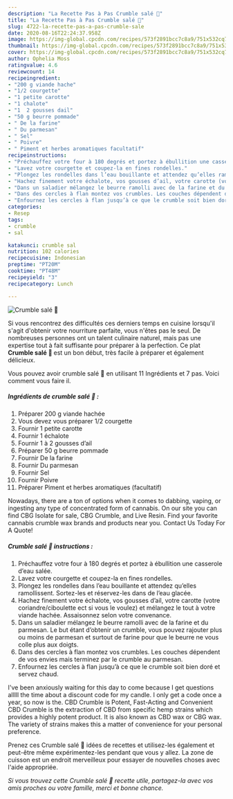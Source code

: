 ```yaml
---
description: "La Recette Pas à Pas Crumble salé 🍴"
title: "La Recette Pas à Pas Crumble salé 🍴"
slug: 4722-la-recette-pas-a-pas-crumble-sale
date: 2020-08-16T22:24:37.958Z
image: https://img-global.cpcdn.com/recipes/573f2891bcc7c8a9/751x532cq70/crumble-sale-🍴-photo-principale-de-la-recette.jpg
thumbnail: https://img-global.cpcdn.com/recipes/573f2891bcc7c8a9/751x532cq70/crumble-sale-🍴-photo-principale-de-la-recette.jpg
cover: https://img-global.cpcdn.com/recipes/573f2891bcc7c8a9/751x532cq70/crumble-sale-🍴-photo-principale-de-la-recette.jpg
author: Ophelia Moss
ratingvalue: 4.6
reviewcount: 14
recipeingredient:
- "200 g viande hache"
- "1/2 courgette"
- "1 petite carotte"
- "1 chalote"
- "1  2 gousses dail"
- "50 g beurre pommade"
- " De la farine"
- " Du parmesan"
- " Sel"
- " Poivre"
- " Piment et herbes aromatiques facultatif"
recipeinstructions:
- "Préchauffez votre four à 180 degrés et portez à ébullition une casserole d’eau salée."
- "Lavez votre courgette et coupez-la en fines rondelles."
- "Plongez les rondelles dans l’eau bouillante et attendez qu’elles ramollissent. Sortez-les et réservez-les dans de l’eau glacée."
- "Hachez finement votre échalote, vos gousses d’ail, votre carotte (votre coriandre/ciboulette ect si vous le voulez) et mélangez le tout à votre viande hachée. Assaisonnez selon votre convenance."
- "Dans un saladier mélangez le beurre ramolli avec de la farine et du parmesan. Le but étant d’obtenir un crumble, vous pouvez rajouter plus ou moins de parmesan et surtout de farine pour que le beurre ne vous colle plus aux doigts."
- "Dans des cercles à flan montez vos crumbles. Les couches dépendent de vos envies mais terminez par le crumble au parmesan."
- "Enfournez les cercles à flan jusqu’à ce que le crumble soit bien doré et servez chaud."
categories:
- Resep
tags:
- crumble
- sal

katakunci: crumble sal 
nutrition: 102 calories
recipecuisine: Indonesian
preptime: "PT20M"
cooktime: "PT48M"
recipeyield: "3"
recipecategory: Lunch

---
```



![Crumble salé 🍴](https://img-global.cpcdn.com/recipes/573f2891bcc7c8a9/751x532cq70/crumble-sale-🍴-photo-principale-de-la-recette.jpg)

Si vous rencontrez des difficultés ces derniers temps en cuisine lorsqu'il s'agit d'obtenir votre nourriture parfaite, vous n'êtes pas le seul. De nombreuses personnes ont un talent culinaire naturel, mais pas une expertise tout à fait suffisante pour préparer à la perfection. Ce plat <strong> Crumble salé 🍴 </strong> est un bon début, très facile à préparer et également délicieux.

<!--inarticleads1-->

Vous pouvez avoir crumble salé 🍴 en utilisant 11 Ingrédients et 7 pas. Voici comment vous faire il.

##### Ingrédients de crumble salé 🍴 :

1. Préparer 200 g viande hachée
1. Vous devez vous préparer 1/2 courgette
1. Fournir 1 petite carotte
1. Fournir 1 échalote
1. Fournir 1 à 2 gousses d’ail
1. Préparer 50 g beurre pommade
1. Fournir  De la farine
1. Fournir  Du parmesan
1. Fournir  Sel
1. Fournir  Poivre
1. Préparer  Piment et herbes aromatiques (facultatif)


Nowadays, there are a ton of options when it comes to dabbing, vaping, or ingesting any type of concentrated form of cannabis. On our site you can find CBG Isolate for sale, CBG Crumble, and Live Resin. Find your favorite cannabis crumble wax brands and products near you. Contact Us Today For A Quote! 

<!--inarticleads2-->

##### Crumble salé 🍴 instructions :

1. Préchauffez votre four à 180 degrés et portez à ébullition une casserole d’eau salée.
1. Lavez votre courgette et coupez-la en fines rondelles.
1. Plongez les rondelles dans l’eau bouillante et attendez qu’elles ramollissent. Sortez-les et réservez-les dans de l’eau glacée.
1. Hachez finement votre échalote, vos gousses d’ail, votre carotte (votre coriandre/ciboulette ect si vous le voulez) et mélangez le tout à votre viande hachée. Assaisonnez selon votre convenance.
1. Dans un saladier mélangez le beurre ramolli avec de la farine et du parmesan. Le but étant d’obtenir un crumble, vous pouvez rajouter plus ou moins de parmesan et surtout de farine pour que le beurre ne vous colle plus aux doigts.
1. Dans des cercles à flan montez vos crumbles. Les couches dépendent de vos envies mais terminez par le crumble au parmesan.
1. Enfournez les cercles à flan jusqu’à ce que le crumble soit bien doré et servez chaud.


I&#39;ve been anxiously waiting for this day to come because I get questions alllll the time about a discount code for my candle. I only get a code once a year, so now is the. CBD Crumble is Potent, Fast-Acting and Convenient CBD Crumble is the extraction of CBD from specific hemp strains which provides a highly potent product. It is also known as CBD wax or CBG wax. The variety of strains makes this a matter of convenience for your personal preference. 

<!--inarticleads1-->

<p>
Prenez ces Crumble salé 🍴 idées de recettes et utilisez-les également et peut-être même expérimentez-les pendant que vous y allez. La zone de cuisson est un endroit merveilleux pour essayer de nouvelles choses avec l'aide appropriée.
</p>

<p>
<i>Si vous trouvez cette Crumble salé 🍴 recette utile, partagez-la avec vos amis proches ou votre famille, merci et bonne chance.</i>
</p>
